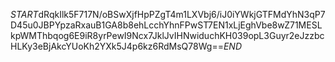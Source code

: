$START$dRqkIlk5F717N/oBSwXjfHpPZgT4m1LXVbj6/iJ0iYWkjGTFMdYhN3qP7D45u0JBPYpzaRxauB1GA8b8ehLcchYhnFPwST7EN1xLjEghVbe8wZ71MESLkpWMThbqog6E9iR8yrPewI9Ncx7JklJvIHNwiduchKH039opL3Guyr2eJzzbcHLKy3eBjAkcYUoKh2YXk5J4p6kz6RdMsQ78Wg==$END$